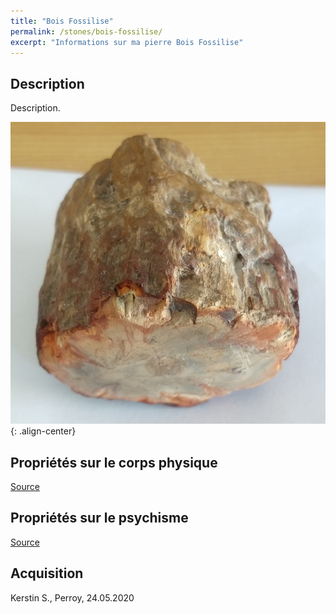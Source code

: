 ```yaml
---
title: "Bois Fossilise"
permalink: /stones/bois-fossilise/
excerpt: "Informations sur ma pierre Bois Fossilise"
---
```


## Description
Description.

![Bois Fossilise](/images/stones/BoisFossilise_Kerstin_20200524.jpg "Bois Fossilise"){: .align-center}

## Propriétés sur le corps physique


[Source](https://)


## Propriétés sur le psychisme


[Source](https://)

## Acquisition
Kerstin S., Perroy, 24.05.2020
